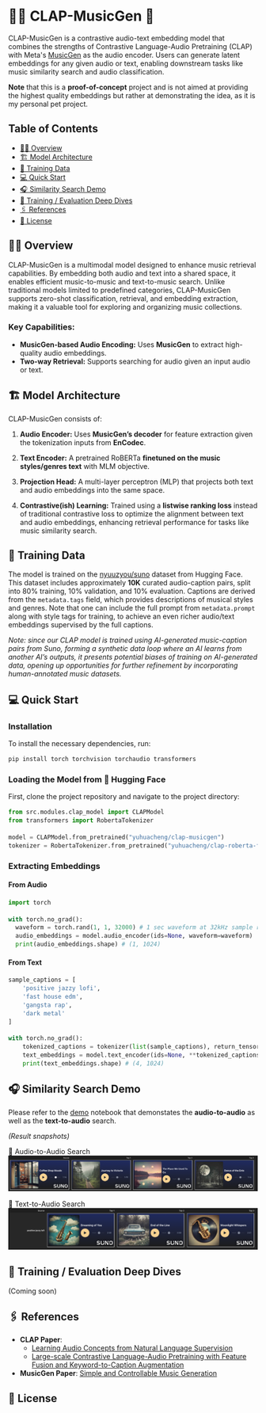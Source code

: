 # 👏🏻 CLAP-MusicGen 🎵

CLAP-MusicGen is a contrastive audio-text embedding model that combines the strengths of Contrastive Language-Audio Pretraining (CLAP) with Meta's [MusicGen](https://github.com/facebookresearch/audiocraft/blob/main/docs/MUSICGEN.md) as the audio encoder. Users can generate latent embeddings for any given audio or text, enabling downstream tasks like music similarity search and audio classification.

**Note** that this is a **proof-of-concept** project and is not aimed at providing the highest quality embeddings but rather at demonstrating the idea, as it is my personal pet project.

## Table of Contents
- [👨‍🏫 Overview](#-overview)
- [🏗️ Model Architecture](#-model-architecture)
- [📀 Training Data](#-training-data)
- [💻 Quick Start](#-quick-start)
- [🎧 Similarity Search Demo](#-similarity-search-demo)
- [🤿 Training / Evaluation Deep Dives](#-deeo-dives)
- [🖇️ References](#-references)
- [🪪 License](#-license)

## 👨‍🏫 Overview
CLAP-MusicGen is a multimodal model designed to enhance music retrieval capabilities. By embedding both audio and text into a shared space, it enables efficient music-to-music and text-to-music search. Unlike traditional models limited to predefined categories, CLAP-MusicGen supports zero-shot classification, retrieval, and embedding extraction, making it a valuable tool for exploring and organizing music collections.
### Key Capabilities:
- **MusicGen-based Audio Encoding:** Uses **MusicGen** to extract high-quality audio embeddings.
- **Two-way Retrieval:** Supports searching for audio given an input audio or text.

## 🏗️ Model Architecture
CLAP-MusicGen consists of:
1. **Audio Encoder:** Uses **MusicGen’s decoder** for feature extraction given the tokenization inputs from **EnCodec**.

2. **Text Encoder:** A pretrained RoBERTa **finetuned on the music styles/genres text** with MLM objective.

3. **Projection Head:** A multi-layer perceptron (MLP) that projects both text and audio embeddings into the same space.

4. **Contrastive(ish) Learning:** Trained using a **listwise ranking loss** instead of traditional contrastive loss to optimize the alignment between text and audio embeddings, enhancing retrieval performance for tasks like music similarity search.

## 📀 Training Data
The model is trained on the [nyuuzyou/suno](https://huggingface.co/datasets/nyuuzyou/suno) dataset from Hugging Face. This dataset includes approximately **10K** curated audio-caption pairs, split into 80% training, 10% validation, and 10% evaluation. Captions are derived from the `metadata.tags` field, which provides descriptions of musical styles and genres. Note that one can include the full prompt from `metadata.prompt` along with style tags for training, to achieve an even richer audio/text embeddings supervised by the full captions.

*Note: since our CLAP model is trained using AI-generated music-caption pairs from Suno, forming a synthetic data loop where an AI learns from another AI’s outputs, it presents potential biases of training on AI-generated data, opening up opportunities for further refinement by incorporating human-annotated music datasets.*

## 💻 Quick Start

### Installation

To install the necessary dependencies, run:

```bash
pip install torch torchvision torchaudio transformers
```

### Loading the Model from 🤗 Hugging Face

First, clone the project repository and navigate to the project directory:

```python
from src.modules.clap_model import CLAPModel
from transformers import RobertaTokenizer

model = CLAPModel.from_pretrained("yuhuacheng/clap-musicgen")
tokenizer = RobertaTokenizer.from_pretrained("yuhuacheng/clap-roberta-finetuned")
```

### Extracting Embeddings

#### From Audio

```python
import torch 

with torch.no_grad():
  waveform = torch.rand(1, 1, 32000) # 1 sec waveform at 32kHz sample rate
  audio_embeddings = model.audio_encoder(ids=None, waveform=waveform)
  print(audio_embeddings.shape) # (1, 1024)
```

#### From Text

```python
sample_captions = [
    'positive jazzy lofi',
    'fast house edm',
    'gangsta rap',
    'dark metal'
]

with torch.no_grad():
    tokenized_captions = tokenizer(list(sample_captions), return_tensors="pt", padding=True, truncation=True)    
    text_embeddings = model.text_encoder(ids=None, **tokenized_captions)
    print(text_embeddings.shape) # (4, 1024)
```


## 🎧 Similarity Search Demo
Please refer to the [demo](demo.ipynb) notebook that demonstates the **audio-to-audio** as well as the **text-to-audio** search.

*(Result snapshots)*

🎵 Audio-to-Audio Search
![Audio to Audios](images/audio_to_audio.png)

💬 Text-to-Audio Search
![Text to Audios](images/text_to_audio.png)


## 🤿 Training / Evaluation Deep Dives
(Coming soon)

## 🖇️ References

- **CLAP Paper**: 
  - [Learning Audio Concepts from Natural Language Supervision](https://arxiv.org/abs/2206.04769)
  - [Large-scale Contrastive Language-Audio Pretraining with Feature Fusion and Keyword-to-Caption Augmentation](https://arxiv.org/abs/2211.06687)
- **MusicGen Paper**: [Simple and Controllable Music Generation](https://arxiv.org/abs/2306.05284)

## 🪪 License



